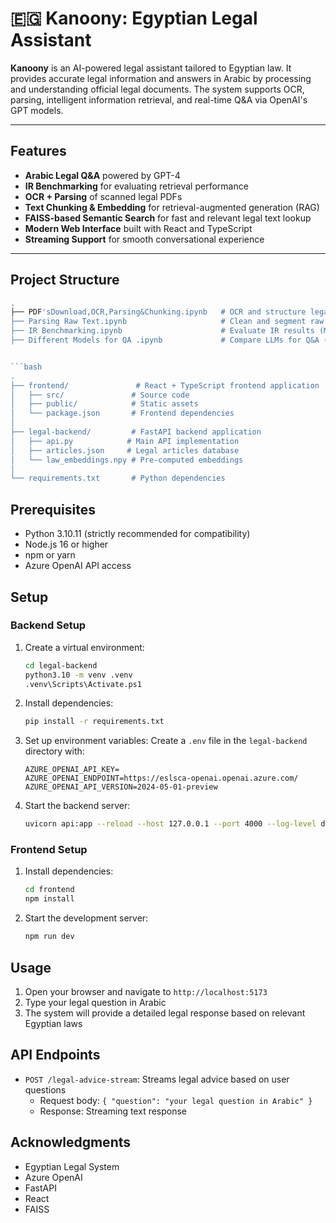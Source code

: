 # 🇪🇬 Kanoony: Egyptian Legal Assistant

**Kanoony** is an AI-powered legal assistant tailored to Egyptian law. It provides accurate legal information and answers in Arabic by processing and understanding official legal documents. The system supports OCR, parsing, intelligent information retrieval, and real-time Q&A via OpenAI's GPT models.

---

##  Features

- **Arabic Legal Q&A** powered by GPT-4
- **IR Benchmarking** for evaluating retrieval performance
- **OCR + Parsing** of scanned legal PDFs
- **Text Chunking & Embedding** for retrieval-augmented generation (RAG)
- **FAISS-based Semantic Search** for fast and relevant legal text lookup
- **Modern Web Interface** built with React and TypeScript
- **Streaming Support** for smooth conversational experience

---

## Project Structure

```bash
.
├── PDF'sDownload,OCR,Parsing&Chunking.ipynb   # OCR and structure legal docs
├── Parsing Raw Text.ipynb                     # Clean and segment raw Arabic legal text
├── IR Benchmarking.ipynb                      # Evaluate IR results (MAP, MRR, NDCG)
├── Different Models for QA .ipynb             # Compare LLMs for Q&A (OpenAI, etc.)


```bash
.
├── frontend/               # React + TypeScript frontend application
│   ├── src/               # Source code
│   ├── public/            # Static assets
│   └── package.json       # Frontend dependencies
│
├── legal-backend/         # FastAPI backend application
│   ├── api.py            # Main API implementation
│   ├── articles.json     # Legal articles database
│   └── law_embeddings.npy # Pre-computed embeddings
│
└── requirements.txt       # Python dependencies
```

## Prerequisites

- Python 3.10.11 (strictly recommended for compatibility)
- Node.js 16 or higher
- npm or yarn
- Azure OpenAI API access


## Setup

### Backend Setup

1. Create a virtual environment:
   ```bash
   cd legal-backend
   python3.10 -m venv .venv
   .venv\Scripts\Activate.ps1
   ```

2. Install dependencies:
   ```bash
   pip install -r requirements.txt
   ```

3. Set up environment variables:
   Create a `.env` file in the `legal-backend` directory with:
   ```
   AZURE_OPENAI_API_KEY=
   AZURE_OPENAI_ENDPOINT=https://eslsca-openai.openai.azure.com/
   AZURE_OPENAI_API_VERSION=2024-05-01-preview
   ```

4. Start the backend server:
   ```bash
   uvicorn api:app --reload --host 127.0.0.1 --port 4000 --log-level debug
   ```

### Frontend Setup

1. Install dependencies:
   ```bash
   cd frontend
   npm install
   ```

2. Start the development server:
   ```bash
   npm run dev
   ```

## Usage

1. Open your browser and navigate to `http://localhost:5173`
2. Type your legal question in Arabic
3. The system will provide a detailed legal response based on relevant Egyptian laws

## API Endpoints

- `POST /legal-advice-stream`: Streams legal advice based on user questions
  - Request body: `{ "question": "your legal question in Arabic" }`
  - Response: Streaming text response

## Acknowledgments

- Egyptian Legal System
- Azure OpenAI
- FastAPI
- React
- FAISS
